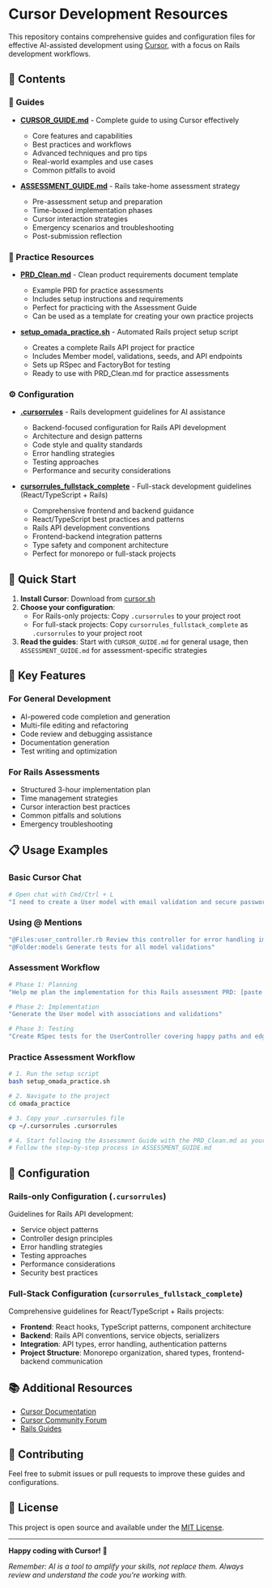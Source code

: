 # Cursor Development Resources

This repository contains comprehensive guides and configuration files for effective AI-assisted development using [Cursor](https://cursor.sh), with a focus on Rails development workflows.

## 📁 Contents

### 📖 Guides

- **[CURSOR_GUIDE.md](./CURSOR_GUIDE.md)** - Complete guide to using Cursor effectively
  - Core features and capabilities
  - Best practices and workflows
  - Advanced techniques and pro tips
  - Real-world examples and use cases
  - Common pitfalls to avoid

- **[ASSESSMENT_GUIDE.md](./ASSESSMENT_GUIDE.md)** - Rails take-home assessment strategy
  - Pre-assessment setup and preparation
  - Time-boxed implementation phases
  - Cursor interaction strategies
  - Emergency scenarios and troubleshooting
  - Post-submission reflection

### 💼 Practice Resources

- **[PRD_Clean.md](./PRD_Clean.md)** - Clean product requirements document template
  - Example PRD for practice assessments
  - Includes setup instructions and requirements
  - Perfect for practicing with the Assessment Guide
  - Can be used as a template for creating your own practice projects

- **[setup_omada_practice.sh](./setup_omada_practice.sh)** - Automated Rails project setup script
  - Creates a complete Rails API project for practice
  - Includes Member model, validations, seeds, and API endpoints
  - Sets up RSpec and FactoryBot for testing
  - Ready to use with PRD_Clean.md for practice assessments

### ⚙️ Configuration

- **[.cursorrules](./.cursorrules)** - Rails development guidelines for AI assistance
  - Backend-focused configuration for Rails API development
  - Architecture and design patterns
  - Code style and quality standards
  - Error handling strategies
  - Testing approaches
  - Performance and security considerations

- **[cursorrules_fullstack_complete](./cursorrules_fullstack_complete)** - Full-stack development guidelines (React/TypeScript + Rails)
  - Comprehensive frontend and backend guidance
  - React/TypeScript best practices and patterns
  - Rails API development conventions
  - Frontend-backend integration patterns
  - Type safety and component architecture
  - Perfect for monorepo or full-stack projects

## 🚀 Quick Start

1. **Install Cursor**: Download from [cursor.sh](https://cursor.sh)
2. **Choose your configuration**:
   - For Rails-only projects: Copy `.cursorrules` to your project root
   - For full-stack projects: Copy `cursorrules_fullstack_complete` as `.cursorrules` to your project root
3. **Read the guides**: Start with `CURSOR_GUIDE.md` for general usage, then `ASSESSMENT_GUIDE.md` for assessment-specific strategies

## 🎯 Key Features

### For General Development
- AI-powered code completion and generation
- Multi-file editing and refactoring
- Code review and debugging assistance
- Documentation generation
- Test writing and optimization

### For Rails Assessments
- Structured 3-hour implementation plan
- Time management strategies
- Cursor interaction best practices
- Common pitfalls and solutions
- Emergency troubleshooting

## 📋 Usage Examples

### Basic Cursor Chat
```bash
# Open chat with Cmd/Ctrl + L
"I need to create a User model with email validation and secure password hashing"
```

### Using @ Mentions
```bash
"@Files:user_controller.rb Review this controller for error handling improvements"
"@Folder:models Generate tests for all model validations"
```

### Assessment Workflow
```bash
# Phase 1: Planning
"Help me plan the implementation for this Rails assessment PRD: [paste requirements]"

# Phase 2: Implementation
"Generate the User model with associations and validations"

# Phase 3: Testing
"Create RSpec tests for the UserController covering happy paths and edge cases"
```

### Practice Assessment Workflow
```bash
# 1. Run the setup script
bash setup_omada_practice.sh

# 2. Navigate to the project
cd omada_practice

# 3. Copy your .cursorrules file
cp ~/.cursorrules .cursorrules

# 4. Start following the Assessment Guide with the PRD_Clean.md as your requirements
# Follow the step-by-step process in ASSESSMENT_GUIDE.md
```

## 🔧 Configuration

### Rails-only Configuration (`.cursorrules`)
Guidelines for Rails API development:
- Service object patterns
- Controller design principles
- Error handling strategies
- Testing approaches
- Performance considerations
- Security best practices

### Full-Stack Configuration (`cursorrules_fullstack_complete`)
Comprehensive guidelines for React/TypeScript + Rails projects:
- **Frontend**: React hooks, TypeScript patterns, component architecture
- **Backend**: Rails API conventions, service objects, serializers
- **Integration**: API types, error handling, authentication patterns
- **Project Structure**: Monorepo organization, shared types, frontend-backend communication

## 📚 Additional Resources

- [Cursor Documentation](https://docs.cursor.sh)
- [Cursor Community Forum](https://forum.cursor.sh)
- [Rails Guides](https://guides.rubyonrails.org/)

## 🤝 Contributing

Feel free to submit issues or pull requests to improve these guides and configurations.

## 📄 License

This project is open source and available under the [MIT License](LICENSE).

---

**Happy coding with Cursor! 🚀**

*Remember: AI is a tool to amplify your skills, not replace them. Always review and understand the code you're working with.*
